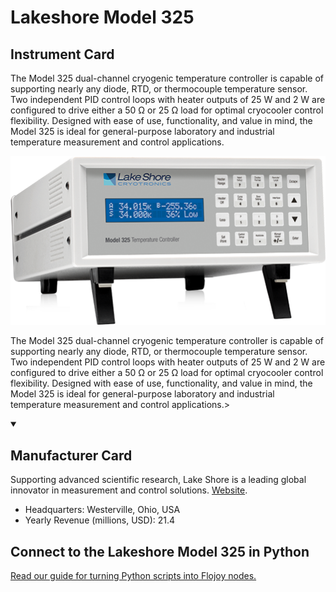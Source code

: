 
# Lakeshore Model 325

## Instrument Card

<div className="flex">

<div>

The Model 325 dual-channel cryogenic temperature controller is capable of supporting nearly any diode, RTD, or thermocouple temperature sensor. Two independent PID control loops with heater outputs of 25 W and 2 W are configured to drive either a 50 Ω or 25 Ω load for optimal cryocooler control flexibility. Designed with ease of use, functionality, and value in mind, the Model 325 is ideal for general-purpose laboratory and industrial temperature measurement and control applications.

</div>

![](./Lakeshore-Model-325.jpg)

</div>

The Model 325 dual-channel cryogenic temperature controller is capable of supporting nearly any diode, RTD, or thermocouple temperature sensor. Two independent PID control loops with heater outputs of 25 W and 2 W are configured to drive either a 50 Ω or 25 Ω load for optimal cryocooler control flexibility. Designed with ease of use, functionality, and value in mind, the Model 325 is ideal for general-purpose laboratory and industrial temperature measurement and control applications.>

<details open>
<summary><h2>Manufacturer Card</h2></summary>

Supporting advanced scientific research, Lake Shore is a leading global innovator in measurement and control solutions. <a href="https://www.lakeshore.com/home">Website</a>.

<ul>
  <li>Headquarters: Westerville, Ohio, USA</li>
  <li>Yearly Revenue (millions, USD): 21.4</li>
</ul>
</details>

## Connect to the Lakeshore Model 325 in Python

[Read our guide for turning Python scripts into Flojoy nodes.](https://docs.flojoy.ai/custom-nodes/creating-custom-node/)


